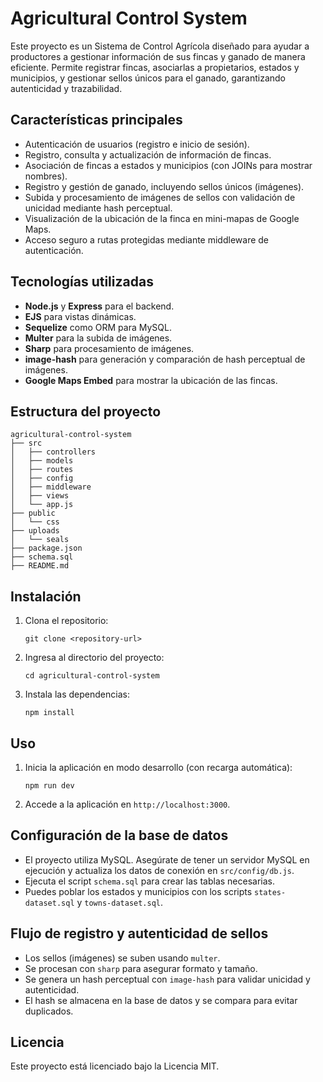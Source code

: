 # Agricultural Control System

Este proyecto es un Sistema de Control Agrícola diseñado para ayudar a productores a gestionar información de sus fincas y ganado de manera eficiente. Permite registrar fincas, asociarlas a propietarios, estados y municipios, y gestionar sellos únicos para el ganado, garantizando autenticidad y trazabilidad.

## Características principales

- Autenticación de usuarios (registro e inicio de sesión).
- Registro, consulta y actualización de información de fincas.
- Asociación de fincas a estados y municipios (con JOINs para mostrar nombres).
- Registro y gestión de ganado, incluyendo sellos únicos (imágenes).
- Subida y procesamiento de imágenes de sellos con validación de unicidad mediante hash perceptual.
- Visualización de la ubicación de la finca en mini-mapas de Google Maps.
- Acceso seguro a rutas protegidas mediante middleware de autenticación.

## Tecnologías utilizadas

- **Node.js** y **Express** para el backend.
- **EJS** para vistas dinámicas.
- **Sequelize** como ORM para MySQL.
- **Multer** para la subida de imágenes.
- **Sharp** para procesamiento de imágenes.
- **image-hash** para generación y comparación de hash perceptual de imágenes.
- **Google Maps Embed** para mostrar la ubicación de las fincas.

## Estructura del proyecto

```
agricultural-control-system
├── src
│   ├── controllers
│   ├── models
│   ├── routes
│   ├── config
│   ├── middleware
│   ├── views
│   └── app.js
├── public
│   └── css
├── uploads
│   └── seals
├── package.json
├── schema.sql
├── README.md
```

## Instalación

1. Clona el repositorio:
   ```
   git clone <repository-url>
   ```
2. Ingresa al directorio del proyecto:
   ```
   cd agricultural-control-system
   ```
3. Instala las dependencias:
   ```
   npm install
   ```

## Uso

1. Inicia la aplicación en modo desarrollo (con recarga automática):
   ```
   npm run dev
   ```
2. Accede a la aplicación en `http://localhost:3000`.

## Configuración de la base de datos

- El proyecto utiliza MySQL. Asegúrate de tener un servidor MySQL en ejecución y actualiza los datos de conexión en `src/config/db.js`.
- Ejecuta el script `schema.sql` para crear las tablas necesarias.
- Puedes poblar los estados y municipios con los scripts `states-dataset.sql` y `towns-dataset.sql`.

## Flujo de registro y autenticidad de sellos

- Los sellos (imágenes) se suben usando `multer`.
- Se procesan con `sharp` para asegurar formato y tamaño.
- Se genera un hash perceptual con `image-hash` para validar unicidad y autenticidad.
- El hash se almacena en la base de datos y se compara para evitar duplicados.

## Licencia

Este proyecto está licenciado bajo la Licencia MIT.